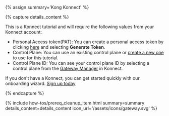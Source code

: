 {% assign summary='Kong Konnect' %}

{% capture details_content %}

This is a Konnect tutorial and will require the following values from your Konnect account: 

* Personal Access token(PAT): You can create a personal access token by clicking [here](https://cloud.konghq.com/global/account/tokens) and selecting **Generate Token**. 
* Control Plane: You can use an existing control plane or [create a new one](https://cloud.konghq.com/us/gateway-manager/create-control-plane) to use for this tutorial. 
* Control Plane ID: You can see your control plane ID by selecting a control plane from the [Gateway Manager](https://cloud.konghq.com/us/gateway-manager/) in Konnect. 

If you don't have a Konnect, you can get started quickly with our onboarding wizard.
[Sign up today](https://konghq.com/products/kong-konnect/register?utm_medium=referral&utm_source=docs)


{% endcapture %}


{% include how-tos/prereq_cleanup_item.html summary=summary details_content=details_content icon_url='/assets/icons/gateway.svg' %}